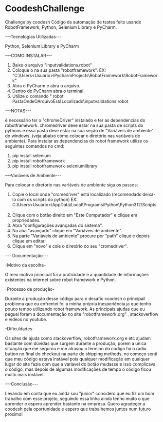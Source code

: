 # CoodeshChallenge

Challenge by coodesh
Código de automação de testes feito usando RobotFramework, Python, Selenium Library e PyCharm.

---Tecnologias Utilizadas---

Python, Selenium Library e PyCharm

---COMO INSTALAR---

1.  Baixe o arquivo "inputvalidations.robot"
2.  Coloque o na sua pasta "robotframework". EX: "C:\Users\<Usuário>\PycharmProjects\RobotFramework\RobotFramework"
3.  Abra o PyCharm e abra o arquivo.
4.  Dentro do PyCharm abra o terminal.
5.  Utilize o comando " robot  PastaOndeOArquivoEstáLocalizado\inputvalidations.robot

---NOTAS---

é necessário ter o "chromeDriver" instalado e ter as dependencias do robotframework.
chromedriver deve estar na sua pasta de scripts do pythons e essa pasta deve estar na sua seção de "Variáveis de ambiente" do windows. (veja abaixo como colocar o diretório nas variáveis de ambiente).
Para instalar as dependencias do robot framework utilize os seguintes comandos no cmd:

 1.  pip install selenium
 2.  pip install robotframework
 3.  pip install robotframework-seleniumlibrary

---Variáveis de Ambiente---

Para colocar o diretorio nas variáveis de ambiente siga os passos:

1. Copie o local onde "cromedriver" está localizado (recomendado deixa-lo com os scripts do python) EX: C:\Users\<Usuário>\AppData\Local\Programs\Python\Python312\Scripts .
2. Clique com o botão direito em "Este Computador" e clique em propriedades.
3. Abra "configurações avançadas do sistema".
4. Na aba "avançado" clique em "Variáveis de ambiente".
5. Na parte "Variáveis de ambiente" procure por "path" clique e depois clique em editar.
6. Clique em "novo" e cole o diretório do seu "cromedriver".


--- Documentação---

-Motivo da escolha-

O meu motivo principal foi a praticidade e a quantidade de informações existentes na internet sobre robot framework e Python. 

-Processo de produção-

Durante a produção desse código para o desafio coodesh o principail problema que eu enfrentei foi a minha própria inesperiência ja que tenho pouco tempo utilizando robot framework. As principais ajudas que eu peguei foram a documentação no site "robotframework.org" , stackoverflow e videos no youtube. 

-Dificuldades-

Os sites de ajuda como stackoverflow, robotframework.org e etc ajudam bastante com dúvidas que surgem durante a produção, porem a unica situação que me segurou e me atrasou o termino do codigo foi o radio button no final do checkout na parte de shipping methods, no começo senti que meu código estava instável pois qualquer modificação em qualquer lugar do site fazia com que a variavel do botão mudasse e isso complicava o código, mas depois de algumas modificações de tempo o código ficou muito mais instável.


---Conclusão---

Levando em conta que eu ainda sou "junior" considero que eu fiz um bom trabalho com esse projeto, seguindo essa linha ainda tenho muito o que aprender e espero aprender bastante na empresa.
Quero agradeçer a coodesh pela oportunidade e espero que trabalhemos juntos num futuro proximo!
